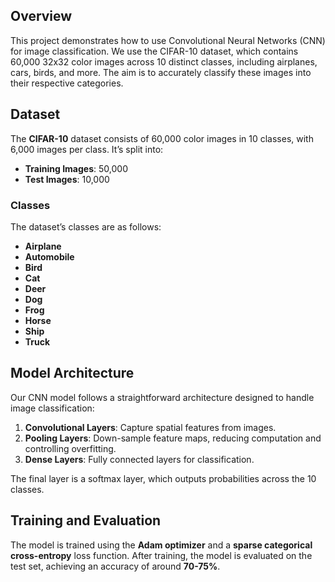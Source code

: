 
## Overview
This project demonstrates how to use Convolutional Neural Networks (CNN) for image classification. We use the CIFAR-10 dataset, which contains 60,000 32x32 color images across 10 distinct classes, including airplanes, cars, birds, and more. The aim is to accurately classify these images into their respective categories.

## Dataset
The **CIFAR-10** dataset consists of 60,000 color images in 10 classes, with 6,000 images per class. It’s split into:
- **Training Images**: 50,000
- **Test Images**: 10,000

### Classes
The dataset’s classes are as follows:
- **Airplane**
- **Automobile**
- **Bird**
- **Cat**
- **Deer**
- **Dog**
- **Frog**
- **Horse**
- **Ship**
- **Truck**

## Model Architecture
Our CNN model follows a straightforward architecture designed to handle image classification:

1. **Convolutional Layers**: Capture spatial features from images.
2. **Pooling Layers**: Down-sample feature maps, reducing computation and controlling overfitting.
3. **Dense Layers**: Fully connected layers for classification.

The final layer is a softmax layer, which outputs probabilities across the 10 classes.

## Training and Evaluation
The model is trained using the **Adam optimizer** and a **sparse categorical cross-entropy** loss function. After training, the model is evaluated on the test set, achieving an accuracy of around **70-75%**.





